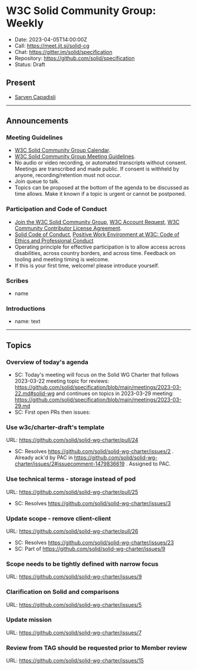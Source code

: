 # W3C Solid Community Group: Weekly

* Date: 2023-04-05T14:00:00Z
* Call: https://meet.jit.si/solid-cg
* Chat: https://gitter.im/solid/specification
* Repository: https://github.com/solid/specification
* Status: Draft

## Present
* [Sarven Capadisli](https://csarven.ca/#i)

---

## Announcements

### Meeting Guidelines
* [W3C Solid Community Group Calendar](https://www.w3.org/groups/cg/solid/calendar).
* [W3C Solid Community Group Meeting Guidelines](https://github.com/solid/specification/blob/main/meetings/README.md).
* No audio or video recording, or automated transcripts without consent. Meetings are transcribed and made public. If consent is withheld by anyone, recording/retention must not occur.
* Join queue to talk.
* Topics can be proposed at the bottom of the agenda to be discussed as time allows. Make it known if a topic is urgent or cannot be postponed.

### Participation and Code of Conduct
* [Join the W3C Solid Community Group](https://www.w3.org/community/solid/join), [W3C Account Request](http://www.w3.org/accounts/request), [W3C Community Contributor License Agreement](https://www.w3.org/community/about/agreements/cla/).
* [Solid Code of Conduct](https://github.com/solid/process/blob/main/code-of-conduct.md), [Positive Work Environment at W3C: Code of Ethics and Professional Conduct](https://www.w3.org/Consortium/cepc/)
* Operating principle for effective participation is to allow access across disabilities, across country borders, and across time. Feedback on tooling and meeting timing is welcome.
* If this is your first time, welcome! please introduce yourself.


### Scribes
* name

### Introductions
* name: text

---


## Topics

### Overview of today's agenda

* SC: Today's meeting will focus on the Solid WG Charter that follows 2023-03-22 meeting topic for reviews: https://github.com/solid/specification/blob/main/meetings/2023-03-22.md#solid-wg and continues on topics in 2023-03-29 meeting: https://github.com/solid/specification/blob/main/meetings/2023-03-29.md
* SC: First open PRs then issues:

### Use w3c/charter-draft's template
URL: https://github.com/solid/solid-wg-charter/pull/24

* SC: Resolves https://github.com/solid/solid-wg-charter/issues/2 . Already ack'd by PAC in https://github.com/solid/solid-wg-charter/issues/2#issuecomment-1479836619 . Assigned to PAC.


### Use technical terms - storage instead of pod
URL: https://github.com/solid/solid-wg-charter/pull/25

* SC: Resolves https://github.com/solid/solid-wg-charter/issues/3


### Update scope - remove client-client
URL: https://github.com/solid/solid-wg-charter/pull/26

* SC: Resolves https://github.com/solid/solid-wg-charter/issues/23
* SC: Part of https://github.com/solid/solid-wg-charter/issues/9


### Scope needs to be tightly defined with narrow focus
URL: https://github.com/solid/solid-wg-charter/issues/9


### Clarification on Solid and comparisons
URL: https://github.com/solid/solid-wg-charter/issues/5


### Update mission
URL: https://github.com/solid/solid-wg-charter/issues/7


### Review from TAG should be requested prior to Member review
URL: https://github.com/solid/solid-wg-charter/issues/15
